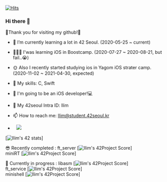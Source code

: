 [![Hits](https://hits.seeyoufarm.com/api/count/incr/badge.svg?url=https%3A%2F%2Fgithub.com%2Flina0322)](https://hits.seeyoufarm.com) 

### Hi there 👋

🥳Thank you for visiting my github!🥳

- 🌱 I’m currently learning a lot in 42 Seoul. (2020-05-25 ~ current)
- 🤦🏻‍♀️ I'was learning iOS in Boostcamp. (2020-07-27 ~ 2020-08-21, but fail..😭)
- 🌞 Also I recently started studying ios in Yagom iOS strater camp. (2020-11-02 ~ 2021-04-30, expected)  

- 🏹 My skills: C, Swift
- 🤩 I'm going to be an iOS developer!💻


- 💬 My 42seoul Intra ID: llim
- 📫 How to reach me: llim@student.42seoul.kr
- <a href="https://instagram.com/l.lina__">
    <img 
        src="http://img.shields.io/badge/-Instagram-black?style=flat&logo=Instagram&link=https://instagram.com/l.lina__"
        style="height : auto; margin-left : 10px; margin-right : 10px;"/>
</a>



[![llim's 42 stats](https://badge42.herokuapp.com/api/stats/llim?privacyEmail=true)]

😎 Recently completed : 
    ft_server [![llim's 42Project Score](https://badge42.herokuapp.com/api/project/llim/ft_server)]</br>
    miniRT [![llim's 42Project Score](https://badge42.herokuapp.com/api/project/llim/miniRT)]
    
🤯 Currently in progress : 
    libasm [![llim's 42Project Score](https://badge42.herokuapp.com/api/project/llim/libasm)]</br>
    ft_service [![llim's 42Project Score](https://badge42.herokuapp.com/api/project/llim/ft_services)]</br>
    minishell [![llim's 42Project Score](https://badge42.herokuapp.com/api/project/llim/minishell)]</br>
    
